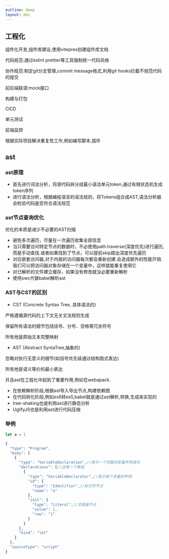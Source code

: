 ```yaml
---
outline: deep
layout: doc
---
```

## 工程化
组件化开发,组件库建设,使用vitepres创建组件库文档

代码规范:通过eslint prettier等工具强制统一代码风格

协作规范:制定git分支管理,commit message格式,利用git hooks拦截不规范代码的提交

前后端联调:mock接口

构建与打包

CICD

单元测试

前端监控

根据实际项目解决重复性工作,例如编写脚本,插件

## ast
### ast原理
* 首先进行词法分析，将源代码拆分成最小语法单元token,通过有限状态机生成token序列
* 进行语法分析，根据编程语言的语法规则，将Tokens组合成AST,语法分析器会检验代码是否符合语法规范

### ast节点查询优化
优化的本质是减少不必要的AST扫描

* 避免多次遍历，尽量在一次遍历收集全部信息
* 当只需要访问特定节点的数据时，不必使用path.traverse(深度优先)进行遍历,而是手动查找.或者如果找到了节点，可以提前skip跳出深度优先遍历
* 对应嵌套访问器,对于内层的访问器每次都会重新创建.会造成额外的性能开销.我们可以把访问器对象存储在一个变量中，这样就能重复使用它
* 对已解析的文件建立缓存，如果没有修改就没必要重新解析
* 使用swc代替babel解析ast


### AST与CST的区别
* CST (Concrete Syntax Tree, 具体语法的)

严格遵循源代码的上下文无关文法规则生成

保留所有语法的细节包括括号、分号、空格等冗余符号

所有他是原始文本完整映射
* AST (Abstract SyntaTree,抽象的)

忽略对执行无意义的细节(如括号优先级通过结构隐式表达)

所有他是语义等价的最小表达

并且ast在工程化中起到了重要作用,例如在webapack.

* 在依赖解析阶段,根据ast导入导出节点,构建依赖图
* 在代码转化阶段,例如es6转es5,babel就是通过ast解析,转换,生成来实现的
* tree-shaking也是利用ast进行静态分析
* UglifyJS也是利用ast进行代码压缩
### 举例
```js
let a = 1
```
```js
{
  "type": "Program",
  "body": [
    {
      "type": "VariableDeclaration",//表示一个完整的变量声明语句
      "declarations": [//这是一个数组
        {
          "type": "VariableDeclarator",//表示单个变量的声明
          "id": {
            "type": "Identifier",//标识符节点
            "name": "a"
          },
          "init": {
            "type": "Literal",//字面量节点
            "value": 1,
            "raw": "1"
          }
        }
      ],
      "kind": "let"
    }
  ],
  "sourceType": "script"
}
```

